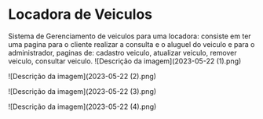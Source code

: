 # Locadora de Veiculos

Sistema de Gerenciamento de veiculos para uma locadora:
consiste em ter uma pagina para o cliente realizar a consulta e o aluguel do veiculo
e para o administrador, paginas de: cadastro veiculo, atualizar veiculo, remover veiculo, consultar veiculo. 
![Descrição da imagem](2023-05-22 (1).png)

![Descrição da imagem](2023-05-22 (2).png)

![Descrição da imagem](2023-05-22 (3).png)

![Descrição da imagem](2023-05-22 (4).png)